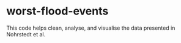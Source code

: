 # worst-flood-events
This code helps clean, analyse, and visualise the data presented in Nohrstedt et al. 
